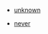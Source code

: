 * [unknown](https://mariusschulz.com/blog/the-unknown-type-in-typescript)

* [never](https://mariusschulz.com/blog/the-never-type-in-typescript)